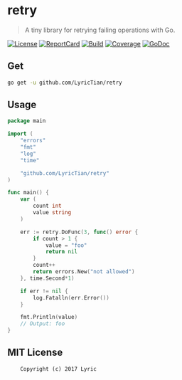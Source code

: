 # retry

> A tiny library for retrying failing operations with Go.

[![License][License-Image]][License-Url] [![ReportCard][ReportCard-Image]][ReportCard-Url] [![Build][Build-Status-Image]][Build-Status-Url] [![Coverage][Coverage-Image]][Coverage-Url] [![GoDoc][GoDoc-Image]][GoDoc-Url]

## Get

``` bash
go get -u github.com/LyricTian/retry
```

## Usage

``` go
package main

import (
	"errors"
	"fmt"
	"log"
	"time"

	"github.com/LyricTian/retry"
)

func main() {
	var (
		count int
		value string
	)

	err := retry.DoFunc(3, func() error {
		if count > 1 {
			value = "foo"
			return nil
		}
		count++
		return errors.New("not allowed")
	}, time.Second*1)

	if err != nil {
		log.Fatalln(err.Error())
	}

	fmt.Println(value)
	// Output: foo
}

```

## MIT License

``` text
    Copyright (c) 2017 Lyric
```

[License-Url]: http://opensource.org/licenses/MIT
[License-Image]: https://img.shields.io/npm/l/express.svg
[Build-Status-Url]: https://travis-ci.org/LyricTian/retry
[Build-Status-Image]: https://travis-ci.org/LyricTian/retry.svg?branch=master
[ReportCard-Url]: https://goreportcard.com/report/github.com/LyricTian/retry
[ReportCard-Image]: https://goreportcard.com/badge/github.com/LyricTian/retry
[GoDoc-Url]: https://godoc.org/github.com/LyricTian/retry
[GoDoc-Image]: https://godoc.org/github.com/LyricTian/retry?status.svg
[Coverage-Url]: https://coveralls.io/github/LyricTian/retry?branch=master
[Coverage-Image]: https://coveralls.io/repos/github/LyricTian/retry/badge.svg?branch=master
